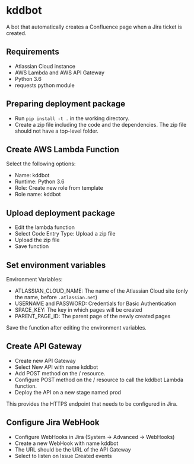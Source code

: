 # kddbot
A bot that automatically creates a Confluence page when a Jira ticket is created.

## Requirements

- Atlassian Cloud instance
- AWS Lambda and AWS API Gateway
- Python 3.6
- requests python module

## Preparing deployment package

- Run `pip install -t .` in the working directory.
- Create a zip file including the code and the dependencies. The zip file should not have a top-level folder.

## Create AWS Lambda Function

Select the following options:

- Name: kddbot
- Runtime: Python 3.6
- Role: Create new role from template
- Role name: kddbot

## Upload deployment package

- Edit the lambda function
- Select Code Entry Type: Upload a zip file
- Upload the zip file
- Save function

## Set environment variables

Environment Variables:

* ATLASSIAN_CLOUD_NAME: The name of the Atlassian Cloud site (only the name, before `.atlassian.net`)
* USERNAME and PASSWORD: Credentials for Basic Authentication
* SPACE_KEY: The key in which pages will be created
* PARENT_PAGE_ID: The parent page of the newly created pages

Save the function after editing the environment variables.

## Create API Gateway

- Create new API Gateway
- Select New API with name kddbot
- Add POST method on the / resource.
- Configure POST method on the / resource to call the kddbot Lambda function.
- Deploy the API on a new stage named prod

This provides the HTTPS endpoint that needs to be configured in Jira.

## Configure Jira WebHook

- Configure WebHooks in Jira (System -> Advanced -> WebHooks)
- Create a new WebHook with name kddbot
- The URL should be the URL of the API Gateway
- Select to listen on Issue Created events
